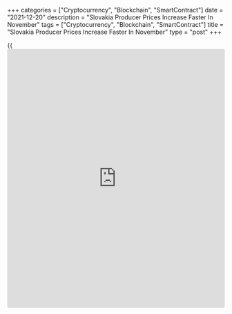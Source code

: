 +++
categories = ["Cryptocurrency", "Blockchain", "SmartContract"]
date = "2021-12-20"
description = "Slovakia Producer Prices Increase Faster In November"
tags = ["Cryptocurrency", "Blockchain", "SmartContract"]
title = "Slovakia Producer Prices Increase Faster In November"
type = "post"
+++

{{<iframe id="large-banner" src="https://www.bounty.group/#slide=18.0" width="100%" height="600" scrolling="no" style="border: 0px solid rgb(216, 221, 230); border-radius: 3px;">}}

Slovakia's producer prices increased at a faster pace in November,
figures from the Statistical Office of the Slovak Republic showed on
Monday.

The producer price index increased 15.4 percent year-on-year in
November, following a 13.1 percent rise in October.

The domestic market prices rose 13.9 percent annually in November,
following an 11.3 percent increase in the previous month.

Prices for mining and quarrying grew 13.1 percent yearly in November and
those of manufacturing rose 13.3 percent.

Prices for electricity, gas, steam and air-condition supply rose 15.2
percent and those of water supply gained 7.1 percent.

On a monthly basis, producer prices rose 1.7 percent in November, after
a 2.0 percent increase in the preceding month.

For comments and feedback [contact](https://www.playgroundfx.com/contact/): editorial@rtt[news](https://www.letsplayfx.com/blog/forex-news-website/).com

[Economic News][1]

 **What parts of the world are seeing the best (and worst) economic
performances lately? Click[here][2] to check out our [Econ Scorecard][2]
and find out! See up-to-the-moment [ranking](https://www.playgroundfx.com/blog/crypto-exchange-ranking/)s for the best and worst
performers in [GDP][3], [unemployment rate][4], [inflation][2] and much
more.**

   1. www.rtt[news](https://www.letsplayfx.com/blog/forex-news-website/).com/Content/EconomicNews.aspx
   2. www.rtt[news](https://www.letsplayfx.com/blog/forex-news-website/).com/economic-scorecard/world-rank/CPI/highest-performance.aspx
   3. www.rtt[news](https://www.letsplayfx.com/blog/forex-news-website/).com/economic-scorecard/world-rank/GDP/highest-performance.aspx
   4. www.rtt[news](https://www.letsplayfx.com/blog/forex-news-website/).com/economic-scorecard/world-rank/unemployment-rate/lowest-performance.aspx